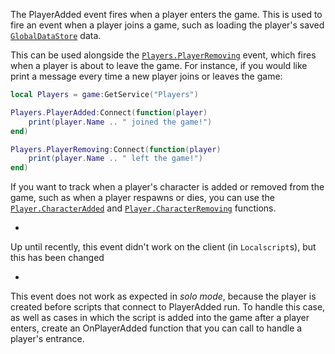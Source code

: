 The PlayerAdded event fires when a player enters the game. This is used to
fire an event when a player joins a game, such as loading the player's
saved [`GlobalDataStore`](https://create.roblox.com/docs/reference/engine/classes/GlobalDataStore) data.

This can be used alongside the [`Players.PlayerRemoving`](https://create.roblox.com/docs/reference/engine/classes/Players#PlayerRemoving) event, which
fires when a player is about to leave the game. For instance, if you would
like print a message every time a new player joins or leaves the game:
```lua
local Players = game:GetService("Players")

Players.PlayerAdded:Connect(function(player)
	print(player.Name .. " joined the game!")
end)

Players.PlayerRemoving:Connect(function(player)
	print(player.Name .. " left the game!")
end)
```

If you want to track when a player's character is added or removed from
the game, such as when a player respawns or dies, you can use the
[`Player.CharacterAdded`](https://create.roblox.com/docs/reference/engine/classes/Player#CharacterAdded) and [`Player.CharacterRemoving`](https://create.roblox.com/docs/reference/engine/classes/Player#CharacterRemoving)
functions.

- 

Up until recently, this event didn't work on the client (in
`Localscript`s), but this has been changed

- 

This event does not work as expected in *solo mode*, because the player
is created before scripts that connect to PlayerAdded run. To handle
this case, as well as cases in which the script is added into the game
after a player enters, create an OnPlayerAdded function that you can
call to handle a player's entrance.